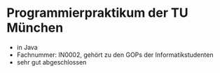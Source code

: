 # Programmierpraktikum der TU München
- in Java
- Fachnummer: IN0002, gehört zu den GOPs der Informatikstudenten
- sehr gut abgeschlossen
